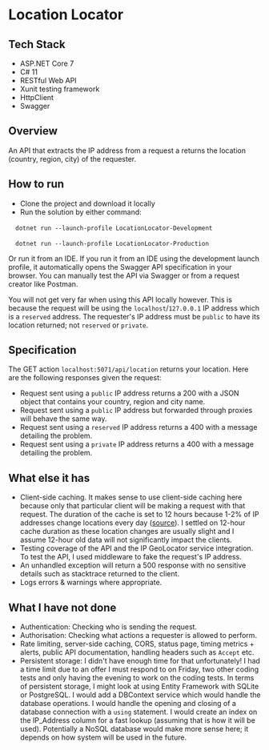 # Location Locator

## Tech Stack
- ASP.NET Core 7
- C# 11
- RESTful Web API
- Xunit testing framework
- HttpClient
- Swagger

## Overview
An API that extracts the IP address from a request a returns the location (country, region, city) of the requester.

## How to run
- Clone the project and download it locally
- Run the solution by either command:

&emsp;`dotnet run --launch-profile LocationLocator-Development`

&emsp;`dotnet run --launch-profile LocationLocator-Production`

Or run it from an IDE. If you run it from an IDE using the development launch profile, it automatically opens the Swagger API specification in your browser. You can manually test the API via Swagger or from a request creator like Postman.

You will not get very far when using this API locally however. This is because the request will be using the `localhost`/`127.0.0.1` IP address which is a `reserved` address. The requester's IP address must be `public` to have its location returned; not `reserved` or `private`.

## Specification
The GET action `localhost:5071/api/location` returns your location. Here are the following responses given the request:
- Request sent using a `public` IP address returns a 200 with a JSON object that contains your country, region and city name.
- Request sent using a `public` IP address but forwarded through proxies will behave the same way.
- Request sent using a `reserved` IP address returns a 400 with a message detailing the problem.
- Request sent using a `private` IP address returns a 400 with a message detailing the problem.

## What else it has
- Client-side caching. It makes sense to use client-side caching here because only that particular client will be making a request with that request. The duration of the cache is set to 12 hours because 1-2% of IP addresses change locations every day ([source](https://ipinfo.io/blog/how-many-ips-change-geolocation-over-a-year/)). I settled on 12-hour cache duration as these location changes are usually slight and I assume 12-hour old data will not significantly impact the clients.
- Testing coverage of the API and the IP GeoLocator service integration. To test the API, I used middleware to fake the request's IP address.
- An unhandled exception will return a 500 response with no sensitive details such as stacktrace returned to the client.
- Logs errors & warnings where appropriate.

## What I have not done
- Authentication:  Checking who is sending the request.
- Authorisation: Checking what actions a requester is allowed to perform.
- Rate limiting, server-side caching, CORS, status page, timing metrics + alerts, public API documentation, handling headers such as `Accept` etc.
- Persistent storage: I didn't have enough time for that unfortunately! I had a time limit due to an offer I must respond to on Friday, two other coding tests and only having the evening to work on the coding tests. In terms of persistent storage, I might look at using Entity Framework with SQLite or PostgreSQL. I would add a DBContext service which would handle the database operations. I would handle the opening and closing of a database connection with a `using` statement. I would create an index on the IP_Address column for a fast lookup (assuming that is how it will be used). Potentially a NoSQL database would make more sense here; it depends on how system will be used in the future.
